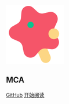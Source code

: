 ![logo](_media/star.svg)

## MCA

[GitHub](<https://github.com/txazoc/mca>)
<a href="http://www.txazo.com/mca/#/homepage">开始阅读</a>